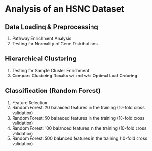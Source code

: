 # Analysis of an HSNC Dataset

## Data Loading & Preprocessing
1. Pathway Enrichment Analysis
2. Testing for Normality of Gene Distributions

## Hierarchical Clustering
1. Testing for Sample Cluster Enrichment
2. Compare Clustering Results w/ and w/o Optimal Leaf Ordering

## Classification (Random Forest)
1. Feature Selection  
2. Random Forest: 20 balanced features in the training (10-fold cross validation)  
3. Random Forest: 50 balanced features in the training (10-fold cross validation)  
4. Random Forest: 100 balanced features in the training (10-fold cross validation)  
5. Random Forest: 500 balanced features in the training (10-fold cross validation)  
